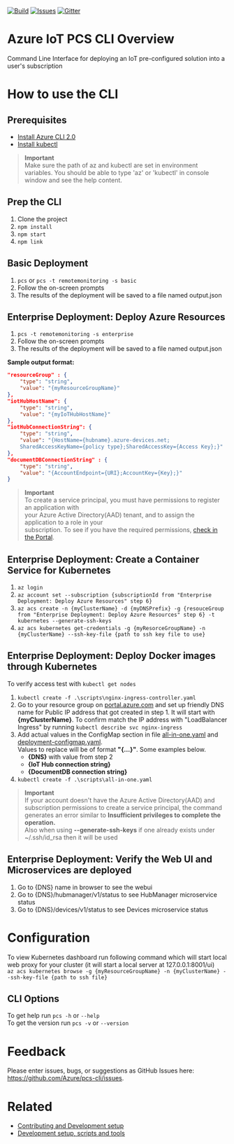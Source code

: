 [![Build][build-badge]][build-url]
[![Issues][issues-badge]][issues-url]
[![Gitter][gitter-badge]][gitter-url]

# Azure IoT PCS CLI Overview

Command Line Interface for deploying an IoT pre-configured solution into a user's subscription

# How to use the CLI

## Prerequisites

- [Install Azure CLI 2.0](https://docs.microsoft.com/en-us/cli/azure/install-azure-cli)
- [Install kubectl](https://kubernetes.io/docs/tasks/tools/install-kubectl/)

> **Important** \
Make sure the path of az and kubectl are set in environment variables. You should be able to type 'az' or 'kubectl' in console window and see the help content.

## Prep the CLI
1) Clone the project
3) `npm install`
4) `npm start`
5) `npm link`

## Basic Deployment

1) `pcs` or `pcs -t remotemonitoring -s basic`
2) Follow the on-screen prompts
3) The results of the deployment will be saved to a file named output.json 

## Enterprise Deployment: Deploy Azure Resources

1) `pcs -t remotemonitoring -s enterprise`
2) Follow the on-screen prompts
3) The results of the deployment will be saved to a file named output.json 

**Sample output format:**
```json
"resourceGroup" : {
    "type": "string",
    "value": "{myResourceGroupName}"
},
"iotHubHostName": {
    "type": "string",
    "value": "{myIoTHubHostName}"
},
"iotHubConnectionString": {
    "type": "string",
    "value": "{HostName={hubname}.azure-devices.net;
    SharedAccessKeyName={policy type};SharedAccessKey={Access Key};}"
},
"documentDBConnectionString" : {
    "type": "string",
    "value": "{AccountEndpoint={URI};AccountKey={Key};}"
}
```

> **Important** \
To create a service principal, you must have permissions to register an application with \
your Azure Active Directory(AAD) tenant, and to assign the application to a role in your \
subscription. To see if you have the required permissions, [check in the Portal](https://docs.microsoft.com/en-us/azure/azure-resource-manager/resource-group-create-service-principal-portal#required-permissions).

## Enterprise Deployment: Create a Container Service for Kubernetes
1) `az login`
2) `az account set --subscription {subscriptionId from "Enterprise Deployment: Deploy Azure Resources" step 6}`
3) `az acs create -n {myClusterName} -d {myDNSPrefix} -g {resouceGroup from "Enterprise Deployment: Deploy Azure Resources" step 6} -t kubernetes --generate-ssh-keys`
4) `az acs kubernetes get-credentials -g {myResorceGroupName} -n {myClusterName} --ssh-key-file {path to ssh key file to use}`

## Enterprise Deployment: Deploy Docker images through Kubernetes
To verify access test with `kubectl get nodes`
1) `kubectl create -f .\scripts\nginx-ingress-controller.yaml`
2) Go to your resource group on [portal.azure.com](http://portal.azure.com) and set up friendly DNS name for Public IP address that got created in step 1. It will start with **{myClusterName}**. To confirm match the IP address with "LoadBalancer Ingress" by running `kubectl describe svc nginx-ingress`
3) Add actual values in the ConfigMap section in file [all-in-one.yaml](https://github.com/Azure/pcs-cli/blob/master/remotemonitoring/scripts/all-in-one.yaml) and [deployment-configmap.yaml](https://github.com/Azure/pcs-cli/blob/master/remotemonitoring/scripts/individual/deployment-configmap.yaml). \
Values to replace will be of format **"{...}"**. Some examples below.
    * **{DNS}** with value from step 2
    * **{IoT Hub connection string}**
    * **{DocumentDB connection string}**
4) `kubectl create -f .\scripts\all-in-one.yaml`

> **Important** \
If your account doesn't have the Azure Active Directory(AAD) and subscription permissions to create a service principal, the command generates an error similar to **Insufficient privileges to complete the operation.** \
Also when using **--generate-ssh-keys** if one already exists under ~/.ssh/id_rsa then it will be used

## Enterprise Deployment: Verify the Web UI and Microservices are deployed
1) Go to {DNS} name in browser to see the webui
2) Go to {DNS}/hubmanager/v1/status to see HubManager microservice status
3) Go to {DNS}/devices/v1/status to see Devices microservice status

Configuration
=============

To view Kubernetes dashboard run following command which will start local web proxy for your cluster (it will start a local server at 127.0.0.1:8001/ui) \
`az acs kubernetes browse -g {myResourceGroupName} -n {myClusterName} --ssh-key-file {path to ssh file}`

## CLI Options
To get help run `pcs -h` or `--help` \
To get the version run `pcs -v` or `--version`

# Feedback

Please enter issues, bugs, or suggestions as GitHub Issues here: https://github.com/Azure/pcs-cli/issues.

# Related

* [Contributing and Development setup](CONTRIBUTING.md)
* [Development setup, scripts and tools](DEVELOPMENT.md)

[build-badge]: https://img.shields.io/travis/Azure/iot-pcs-cli.svg
[build-url]: https://travis-ci.com/Azure/iot-pcs-cli
[issues-badge]: https://img.shields.io/github/issues/azure/iot-pcs-cli.svg
[issues-url]: https://github.com/azure/iot-pcs-cli/issues
[gitter-badge]: https://img.shields.io/gitter/room/azure/iot-pcs.js.svg
[gitter-url]: https://gitter.im/azure/iot-pcs

